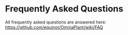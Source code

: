 # Frequently Asked Questions

All frequently asked questions are answered here:<br>
https://github.com/equinor/OmniaPlant/wiki/FAQ
